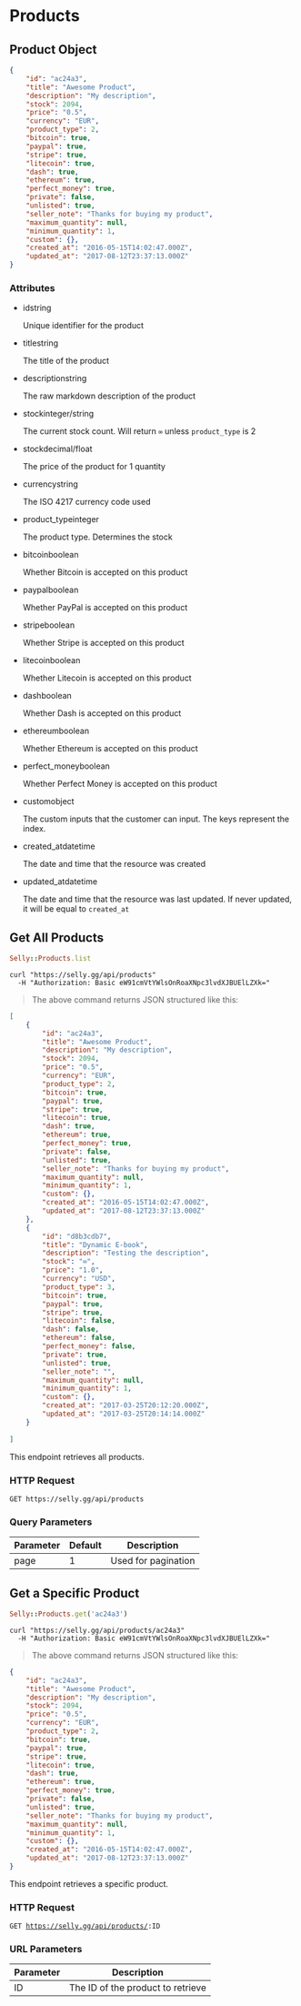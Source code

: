 # Products

## Product Object


```json
{
    "id": "ac24a3",
    "title": "Awesome Product",
    "description": "My description",
    "stock": 2094,
    "price": "0.5",
    "currency": "EUR",
    "product_type": 2,
    "bitcoin": true,
    "paypal": true,
    "stripe": true,
    "litecoin": true,
    "dash": true,
    "ethereum": true,
    "perfect_money": true,
    "private": false,
    "unlisted": true,
    "seller_note": "Thanks for buying my product",
    "maximum_quantity": null,
    "minimum_quantity": 1,
    "custom": {},
    "created_at": "2016-05-15T14:02:47.000Z",
    "updated_at": "2017-08-12T23:37:13.000Z"
}
```

### Attributes

<ul class="api-attributes">
    <li>
        <p class="api-attributes-label">id<span>string</span></p>
        <p class="api-attributes-description">Unique identifier for the product</p>
    </li>
    <li>
        <p class="api-attributes-label">title<span>string</span></p>
        <p class="api-attributes-description">The title of the product</p>
    </li>
    <li>
        <p class="api-attributes-label">description<span>string</span></p>
        <p class="api-attributes-description">The raw markdown description of the product</p>
    </li>
    <li>
        <p class="api-attributes-label">stock<span>integer/string</span></p>
        <p class="api-attributes-description">The current stock count. Will return <code>∞</code> unless <code>product_type</code> is 2</p>
    </li>
   <li>
        <p class="api-attributes-label">stock<span>decimal/float</span></p>
        <p class="api-attributes-description">The price of the product for 1 quantity</p>
    </li>
    <li>
        <p class="api-attributes-label">currency<span>string</span></p>
        <p class="api-attributes-description">The ISO 4217 currency code used</p>
    </li>
    <li>
        <p class="api-attributes-label">product_type<span>integer</span></p>
        <p class="api-attributes-description">The product type. Determines the stock</p>
    </li>
    <li>
        <p class="api-attributes-label">bitcoin<span>boolean</span></p>
        <p class="api-attributes-description">Whether Bitcoin is accepted on this product</p>
    </li>
    <li>
        <p class="api-attributes-label">paypal<span>boolean</span></p>
        <p class="api-attributes-description">Whether PayPal is accepted on this product</p>
    </li> 
    <li>
        <p class="api-attributes-label">stripe<span>boolean</span></p>
        <p class="api-attributes-description">Whether Stripe is accepted on this product</p>
    </li>
    <li>
        <p class="api-attributes-label">litecoin<span>boolean</span></p>
        <p class="api-attributes-description">Whether Litecoin is accepted on this product</p>
    </li>
    <li>
        <p class="api-attributes-label">dash<span>boolean</span></p>
        <p class="api-attributes-description">Whether Dash is accepted on this product</p>
    </li> 
    <li>
        <p class="api-attributes-label">ethereum<span>boolean</span></p>
        <p class="api-attributes-description">Whether Ethereum is accepted on this product</p>
    </li>
    <li>
        <p class="api-attributes-label">perfect_money<span>boolean</span></p>
        <p class="api-attributes-description">Whether Perfect Money is accepted on this product</p>
    </li>
    <li>
        <p class="api-attributes-label">custom<span>object</span></p>
        <p class="api-attributes-description">The custom inputs that the customer can input. The keys represent the index.</p>
    </li>
    <li>
        <p class="api-attributes-label">created_at<span>datetime</span></p>
        <p class="api-attributes-description">The date and time that the resource was created</p>
    </li>
    <li>
        <p class="api-attributes-label">updated_at<span>datetime</span></p>
        <p class="api-attributes-description">The date and time that the resource was last updated. If never updated, it will be equal to <code>created_at</code></p>
    </li>
</ul>


## Get All Products

```ruby
Selly::Products.list
```

```shell
curl "https://selly.gg/api/products"
  -H "Authorization: Basic eW91cmVtYWlsOnRoaXNpc3lvdXJBUElLZXk="
```

> The above command returns JSON structured like this:

```json
[
    {
        "id": "ac24a3",
        "title": "Awesome Product",
        "description": "My description",
        "stock": 2094,
        "price": "0.5",
        "currency": "EUR",
        "product_type": 2,
        "bitcoin": true,
        "paypal": true,
        "stripe": true,
        "litecoin": true,
        "dash": true,
        "ethereum": true,
        "perfect_money": true,
        "private": false,
        "unlisted": true,
        "seller_note": "Thanks for buying my product",
        "maximum_quantity": null,
        "minimum_quantity": 1,
        "custom": {},
        "created_at": "2016-05-15T14:02:47.000Z",
        "updated_at": "2017-08-12T23:37:13.000Z"
    },
    {
        "id": "d8b3cdb7",
        "title": "Dynamic E-book",
        "description": "Testing the description",
        "stock": "∞",
        "price": "1.0",
        "currency": "USD",
        "product_type": 3,
        "bitcoin": true,
        "paypal": true,
        "stripe": true,
        "litecoin": false,
        "dash": false,
        "ethereum": false,
        "perfect_money": false,
        "private": true,
        "unlisted": true,
        "seller_note": "",
        "maximum_quantity": null,
        "minimum_quantity": 1,
        "custom": {},
        "created_at": "2017-03-25T20:12:20.000Z",
        "updated_at": "2017-03-25T20:14:14.000Z"
    }
    
]
```

This endpoint retrieves all products.

### HTTP Request

`GET https://selly.gg/api/products`

### Query Parameters

Parameter | Default | Description
--------- | ------- | -----------
page | 1 | Used for pagination

## Get a Specific Product

```ruby
Selly::Products.get('ac24a3')
```

```shell
curl "https://selly.gg/api/products/ac24a3"
  -H "Authorization: Basic eW91cmVtYWlsOnRoaXNpc3lvdXJBUElLZXk="
```

> The above command returns JSON structured like this:

```json
{
    "id": "ac24a3",
    "title": "Awesome Product",
    "description": "My description",
    "stock": 2094,
    "price": "0.5",
    "currency": "EUR",
    "product_type": 2,
    "bitcoin": true,
    "paypal": true,
    "stripe": true,
    "litecoin": true,
    "dash": true,
    "ethereum": true,
    "perfect_money": true,
    "private": false,
    "unlisted": true,
    "seller_note": "Thanks for buying my product",
    "maximum_quantity": null,
    "minimum_quantity": 1,
    "custom": {},
    "created_at": "2016-05-15T14:02:47.000Z",
    "updated_at": "2017-08-12T23:37:13.000Z"
}
```

This endpoint retrieves a specific product.

### HTTP Request

<code>GET https://selly.gg/api/products/<span class="url-paramater">:ID</span></code>

### URL Parameters

Parameter | Description
--------- | -----------
ID | The ID of the product to retrieve
